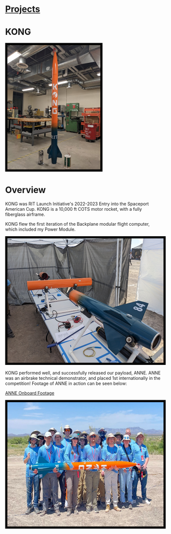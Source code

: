 # [Projects](http://vlarko.com/Projects)
# KONG

<img src="/Photos/KONG_1.jpg" height="400" style="border:7px solid black">

# Overview
KONG was RIT Launch Initiative's 2022-2023 Entry into the Spaceport American Cup. KONG is a 10,000 ft COTS motor rocket, with a fully fiberglass airframe.

KONG flew the first iteration of the Backplane modular flight computer, which included my Power Module.

<img src="/Photos/KONG pits.jpg" height="400" style="border:7px solid black">

KONG performed well, and successfully released our payload, ANNE. ANNE was an airbrake technical demonstrator, and placed 1st internationally in the competition! Footage of ANNE in action can be seen below:

[ANNE Onboard Footage](https://youtu.be/kmtEN7muXOw)

<img src="/Photos/KONG team.jpg" height="400" style="border:7px solid black">
